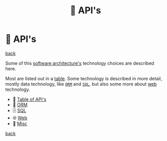 ﻿---
title: "🎁 API's"
description: "API and technology choices in this architecture: ORM, SQL, web and others."
image: "/images/api-page.png"
keywords:
  - orm
  - sql
  - web
  - tech stack
  - framework
  - c#
  - .net
  - coding
  - programming
  - software engineering
  - software development
  - software design
  - software architecture
---

🎁 API's
========

[back](..)

Some of this [software architecture's](../index.md) technology choices are described here.

Most are listed out in a [table](table.md). Some technology is described in more detail, mostly data technology, like [`ORM`](orm.md) and [`SQL`](sql.md), but also some more about [web](web.md) technology.

- 📜 [Table of API's](table.md)
- 📀 [ORM](orm.md)
- 🗄️ [SQL](sql.md)
- 🌐 [Web](web.md)
- 🧱 [Misc](misc.md)

[back](..)
